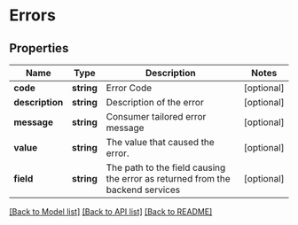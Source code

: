 # Errors

## Properties
Name | Type | Description | Notes
------------ | ------------- | ------------- | -------------
**code** | **string** | Error Code | [optional] 
**description** | **string** | Description of the error | [optional] 
**message** | **string** | Consumer tailored error message | [optional] 
**value** | **string** | The value that caused the error. | [optional] 
**field** | **string** | The path to the field causing the error as returned from the backend services | [optional] 

[[Back to Model list]](../../README.md#documentation-for-models) [[Back to API list]](../../README.md#documentation-for-api-endpoints) [[Back to README]](../../README.md)

